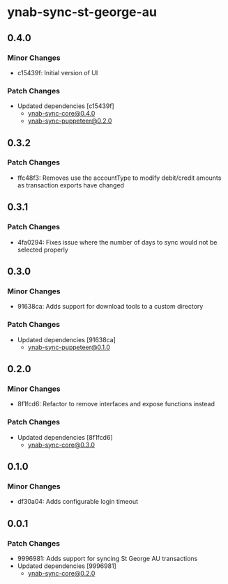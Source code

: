 # ynab-sync-st-george-au

## 0.4.0

### Minor Changes

- c15439f: Initial version of UI

### Patch Changes

- Updated dependencies [c15439f]
  - ynab-sync-core@0.4.0
  - ynab-sync-puppeteer@0.2.0

## 0.3.2

### Patch Changes

- ffc48f3: Removes use the accountType to modify debit/credit amounts as transaction exports have changed

## 0.3.1

### Patch Changes

- 4fa0294: Fixes issue where the number of days to sync would not be selected properly

## 0.3.0

### Minor Changes

- 91638ca: Adds support for download tools to a custom directory

### Patch Changes

- Updated dependencies [91638ca]
  - ynab-sync-puppeteer@0.1.0

## 0.2.0

### Minor Changes

- 8f1fcd6: Refactor to remove interfaces and expose functions instead

### Patch Changes

- Updated dependencies [8f1fcd6]
  - ynab-sync-core@0.3.0

## 0.1.0

### Minor Changes

- df30a04: Adds configurable login timeout

## 0.0.1

### Patch Changes

- 9996981: Adds support for syncing St George AU transactions
- Updated dependencies [9996981]
  - ynab-sync-core@0.2.0
